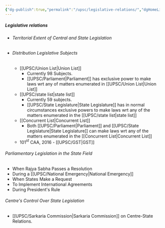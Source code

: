 ```yaml
---
{"dg-publish":true,"permalink":"/upsc/legislative-relations/","dgHomeLink":true,"dgPassFrontmatter":false}
---
```


##### Legislative relations

- ###### Territorial Extent of Central and State Legislation
- ###### Distribution Legislative Subjects
	- [[UPSC/Union List|Union List]]
		- Currently 98 Subjects.
		- [[UPSC/Parliament|Parliament]] has exclusive power to make laws wrt any of matters enumerated in [[UPSC/Union List|Union List]]
	- [[UPSC/state list|state list]]
		- Currently 59 subjects. 
		- [[UPSC/State Legislature|State Legislature]] has in normal circumstances exclusive powers to make laws wrt any of the matters enumerated in the [[UPSC/state list|state list]]
	- [[Concurrent List|Concurrent List]]
		- Both [[UPSC/Parliament|Parliament]] and [[UPSC/State Legislature|State Legislature]] can make laws wrt any of the matters enumerated in the [[Concurrent List|Concurrent List]]
	- 101$^s$$^t$ CAA, 2016 - [[UPSC/GST|GST]] 

###### Parliamentary Legislation in the State Field
- When Rajya Sabha Passes a Resolution
- During a [[UPSC/National Emergency|National Emergency]]
- When States Make a Request
- To Implement International Agreements
- During President's Rule

###### Centre's Control Over State Legislation
- [[UPSC/Sarkaria Commission|Sarkaria Commission]] on Centre-State Relations. 
